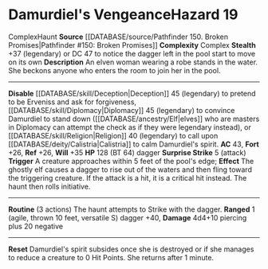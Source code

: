 ﻿---
ac: '43'
complexity: Complex
fortitude: '+26'
hazard_type: Haunt
hp: 128 (BT 64) dagger
id: '89'
level: '19'
name: Damurdiel's Vengeance
rarity: Common
reflex: '+26'
source: '[[DATABASE/source/Pathfinder 150. Broken Promises|Pathfinder #150: Broken
  Promises]]'
trait:
- '[[DATABASE/trait/Complex|Complex]]'
- '[[DATABASE/trait/Haunt|Haunt]]'
type: Hazard
will: '+35'

---
# Damurdiel's Vengeance<span class="item-type">Hazard 19</span>

<span class="item-trait">Complex</span><span class="item-trait">Haunt</span>
**Source** [[DATABASE/source/Pathfinder 150. Broken Promises|Pathfinder #150: Broken Promises]]
**Complexity** Complex
**Stealth** +37 (legendary) or DC 47 to notice the dagger left in the pool start to move on its own
**Description** An elven woman wearing a robe stands in the water. She beckons anyone who enters the room to join her in the pool.

---
**Disable** [[DATABASE/skill/Deception|Deception]] 45 (legendary) to pretend to be Erveniss and ask for forgiveness, [[DATABASE/skill/Diplomacy|Diplomacy]] 45 (legendary) to convince Damurdiel to stand down ([[DATABASE/ancestry/Elf|elves]] who are masters in Diplomacy can attempt the check as if they were legendary instead), or [[DATABASE/skill/Religion|Religion]] 40 (legendary) to call upon [[DATABASE/deity/Calistria|Calistria]] to calm Damurdiel's spirit.
**AC** 43, **Fort** +26, **Ref** +26, **Will** +35
**HP** 128 (BT 64) dagger
**Surprise Strike** <span class="action-icon">5</span> (attack) **Trigger** A creature approaches within 5 feet of the pool's edge; **Effect** The ghostly elf causes a dagger to rise out of the waters and then fling toward the triggering creature. If the attack is a hit, it is a critical hit instead. The haunt then rolls initiative.

---
**Routine** (3 actions) The haunt attempts to Strike with the dagger.
 **Ranged** <span class="action-icon">1</span> (agile, thrown 10 feet, versatile S) dagger +40, **Damage** 4d4+10 piercing plus 20 negative

---
**Reset** Damurdiel's spirit subsides once she is destroyed or if she manages to reduce a creature to 0 Hit Points. She returns after 1 minute.